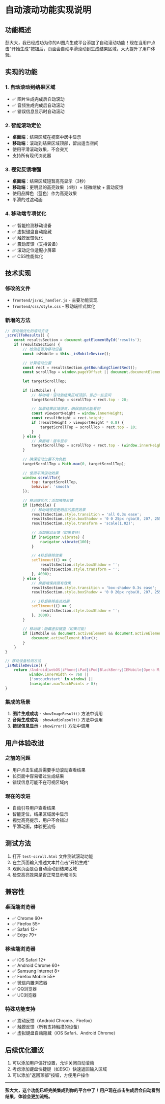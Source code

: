 # 自动滚动功能实现说明

## 功能概述

彭大大，我已经成功为你的AI图片生成平台添加了自动滚动功能！现在当用户点击"开始生成"按钮后，页面会自动平滑滚动到生成结果区域，大大提升了用户体验。

## 实现的功能

### 1. 自动滚动到结果区域
- ✅ 图片生成完成后自动滚动
- ✅ 音频生成完成后自动滚动  
- ✅ 错误信息显示时自动滚动

### 2. 智能滚动定位
- **桌面端**：结果区域在视窗中居中显示
- **移动端**：滚动到结果区域顶部，留出适当空间
- 使用平滑滚动效果，不会突兀
- 支持所有现代浏览器

### 3. 视觉反馈增强
- **桌面端**：结果区域短暂高亮显示（3秒）
- **移动端**：更明显的高亮效果（4秒）+ 轻微缩放 + 震动反馈
- 使用品牌色（蓝色）作为高亮效果
- 平滑的过渡动画

### 4. 移动端专项优化
- ✅ 智能检测移动设备
- ✅ 虚拟键盘自动隐藏
- ✅ 触摸反馈优化
- ✅ 震动反馈（支持设备）
- ✅ 滚动定位适配小屏幕
- ✅ CSS性能优化

## 技术实现

### 修改的文件
- `frontend/js/ui_handler.js` - 主要功能实现
- `frontend/css/style.css` - 移动端样式优化

### 新增的方法
```javascript
// 移动端优化的滚动方法
_scrollToResults() {
    const resultsSection = document.getElementById('results');
    if (resultsSection) {
        // 检测是否为移动设备
        const isMobile = this._isMobileDevice();
        
        // 计算滚动位置
        const rect = resultsSection.getBoundingClientRect();
        const scrollTop = window.pageYOffset || document.documentElement.scrollTop;
        
        let targetScrollTop;
        
        if (isMobile) {
            // 移动端：滚动到结果区域顶部，留出一些空间
            targetScrollTop = scrollTop + rect.top - 20;
            
            // 如果结果区域很高，确保底部也能看到
            const viewportHeight = window.innerHeight;
            const resultHeight = rect.height;
            if (resultHeight > viewportHeight * 0.8) {
                targetScrollTop = scrollTop + rect.top - 10;
            }
        } else {
            // 桌面端：居中显示
            targetScrollTop = scrollTop + rect.top - (window.innerHeight / 2) + (rect.height / 2);
        }
        
        // 确保滚动位置不为负数
        targetScrollTop = Math.max(0, targetScrollTop);
        
        // 使用平滑滚动效果
        window.scrollTo({
            top: targetScrollTop,
            behavior: 'smooth'
        });
        
        // 移动端优化：添加触摸反馈
        if (isMobile) {
            // 移动端使用更明显的高亮效果
            resultsSection.style.transition = 'all 0.3s ease';
            resultsSection.style.boxShadow = '0 0 25px rgba(0, 207, 255, 0.5)';
            resultsSection.style.transform = 'scale(1.02)';
            
            // 添加震动反馈（如果支持）
            if (navigator.vibrate) {
                navigator.vibrate(100);
            }
            
            // 4秒后移除效果
            setTimeout(() => {
                resultsSection.style.boxShadow = '';
                resultsSection.style.transform = '';
            }, 4000);
        } else {
            // 桌面端保持原有效果
            resultsSection.style.transition = 'box-shadow 0.3s ease';
            resultsSection.style.boxShadow = '0 0 20px rgba(0, 207, 255, 0.3)';
            
            // 3秒后移除高亮效果
            setTimeout(() => {
                resultsSection.style.boxShadow = '';
            }, 3000);
        }
        
        // 移动端：隐藏虚拟键盘（如果可能）
        if (isMobile && document.activeElement && document.activeElement.blur) {
            document.activeElement.blur();
        }
    }
}

// 移动设备检测方法
_isMobileDevice() {
    return /Android|webOS|iPhone|iPad|iPod|BlackBerry|IEMobile|Opera Mini/i.test(navigator.userAgent) ||
           window.innerWidth <= 768 ||
           ('ontouchstart' in window) ||
           (navigator.maxTouchPoints > 0);
}
```

### 集成的场景
1. **图片生成成功** - `showImageResult()` 方法中调用
2. **音频生成成功** - `showAudioResult()` 方法中调用  
3. **错误信息显示** - `showError()` 方法中调用

## 用户体验改进

### 之前的问题
- 用户点击生成后需要手动滚动查看结果
- 长页面中容易错过生成结果
- 错误信息可能不在可视区域内

### 现在的改进
- 自动引导用户查看结果
- 智能定位，结果区域居中显示
- 视觉高亮提示，用户不会错过
- 平滑动画，体验更流畅

## 测试方法

1. 打开 `test-scroll.html` 文件测试滚动功能
2. 在主页面输入描述文本并点击"开始生成"
3. 观察页面是否自动滚动到结果区域
4. 检查高亮效果是否正常显示和消失

## 兼容性

### 桌面端浏览器
- ✅ Chrome 60+
- ✅ Firefox 55+  
- ✅ Safari 12+
- ✅ Edge 79+

### 移动端浏览器
- ✅ iOS Safari 12+
- ✅ Android Chrome 60+
- ✅ Samsung Internet 8+
- ✅ Firefox Mobile 55+
- ✅ 微信内置浏览器
- ✅ QQ浏览器
- ✅ UC浏览器

### 特殊功能支持
- ✅ 震动反馈（Android Chrome、Firefox）
- ✅ 触摸反馈（所有支持触摸的设备）
- ✅ 虚拟键盘自动隐藏（iOS Safari、Android Chrome）

## 后续优化建议

1. 可以添加用户偏好设置，允许关闭自动滚动
2. 考虑添加键盘快捷键（如ESC）快速返回输入区域
3. 可以添加"返回顶部"按钮，方便用户操作

---

**彭大大，这个功能已经完美集成到你的平台中了！用户现在点击生成后会自动看到结果，体验会更加流畅。** 